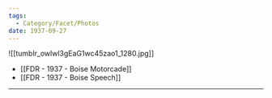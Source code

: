 ```yaml
---
tags:
  - Category/Facet/Photos
date: 1937-09-27
---
```

![[tumblr_owlwl3gEaG1wc45zao1_1280.jpg]]

- [[FDR - 1937 - Boise Motorcade]] 
- [[FDR - 1937 - Boise Speech]] 

--- 

